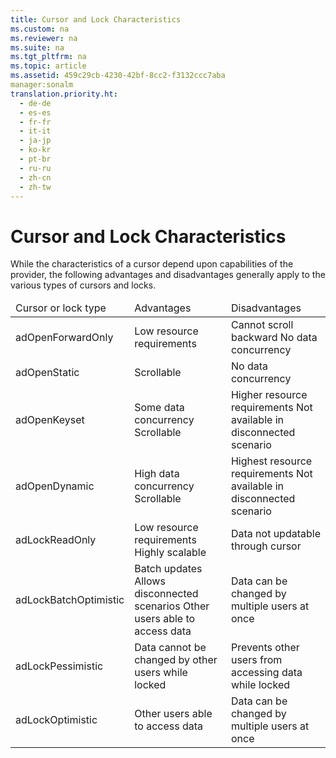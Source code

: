 ```yaml
---
title: Cursor and Lock Characteristics
ms.custom: na
ms.reviewer: na
ms.suite: na
ms.tgt_pltfrm: na
ms.topic: article
ms.assetid: 459c29cb-4230-42bf-8cc2-f3132ccc7aba
manager:sonalm
translation.priority.ht: 
  - de-de
  - es-es
  - fr-fr
  - it-it
  - ja-jp
  - ko-kr
  - pt-br
  - ru-ru
  - zh-cn
  - zh-tw
---
```

# Cursor and Lock Characteristics
<?xml version="1.0" encoding="utf-8"?>
<developerConceptualDocument xmlns="http://ddue.schemas.microsoft.com/authoring/2003/5" xmlns:xlink="http://www.w3.org/1999/xlink" xmlns:xsi="http://www.w3.org/2001/XMLSchema-instance" xsi:schemaLocation="http://ddue.schemas.microsoft.com/authoring/2003/5 http://dduestorage.blob.core.windows.net/ddueschema/developer.xsd">
  <introduction>
    <para>While the characteristics of a cursor depend upon capabilities of the provider, the following advantages and disadvantages generally apply to the various types of cursors and locks.</para>
  </introduction>
  <section>
    <content>
      <table xmlns:caps="http://schemas.microsoft.com/build/caps/2013/11">
        <thead>
          <tr>
            <TD>
              <para>Cursor or lock type</para>
            </TD>
            <TD>
              <para>Advantages</para>
            </TD>
            <TD>
              <para>Disadvantages</para>
            </TD>
          </tr>
        </thead>
        <tbody>
          <tr>
            <TD>
              <para>
              <legacyBold>adOpenForwardOnly</legacyBold>
            </para>
            </TD>
            <TD>
              <list class="bullet">
                <listItem>
                  <para>Low resource requirements</para>
                </listItem>
              </list>
            </TD>
            <TD>
              <list class="bullet">
                <listItem>
                  <para>Cannot scroll backward</para>
                </listItem>
                <listItem>
                  <para>No data concurrency</para>
                </listItem>
              </list>
            </TD>
          </tr>
          <tr>
            <TD>
              <para>
              <legacyBold>adOpenStatic</legacyBold>
            </para>
            </TD>
            <TD>
              <list class="bullet">
                <listItem>
                  <para>Scrollable</para>
                </listItem>
              </list>
            </TD>
            <TD>
              <list class="bullet">
                <listItem>
                  <para>No data concurrency</para>
                </listItem>
              </list>
            </TD>
          </tr>
          <tr>
            <TD>
              <para>
              <legacyBold>adOpenKeyset</legacyBold>
            </para>
            </TD>
            <TD>
              <list class="bullet">
                <listItem>
                  <para>Some data concurrency</para>
                </listItem>
                <listItem>
                  <para>Scrollable</para>
                </listItem>
              </list>
            </TD>
            <TD>
              <list class="bullet">
                <listItem>
                  <para>Higher resource requirements</para>
                </listItem>
                <listItem>
                  <para>Not available in disconnected scenario</para>
                </listItem>
              </list>
            </TD>
          </tr>
          <tr>
            <TD>
              <para>
              <legacyBold>adOpenDynamic</legacyBold>
            </para>
            </TD>
            <TD>
              <list class="bullet">
                <listItem>
                  <para>High data concurrency</para>
                </listItem>
                <listItem>
                  <para>Scrollable</para>
                </listItem>
              </list>
            </TD>
            <TD>
              <list class="bullet">
                <listItem>
                  <para>Highest resource requirements</para>
                </listItem>
                <listItem>
                  <para>Not available in disconnected scenario</para>
                </listItem>
              </list>
            </TD>
          </tr>
          <tr>
            <TD>
              <para>
              <legacyBold>adLockReadOnly</legacyBold>
            </para>
            </TD>
            <TD>
              <list class="bullet">
                <listItem>
                  <para>Low resource requirements</para>
                </listItem>
                <listItem>
                  <para>Highly scalable</para>
                </listItem>
              </list>
            </TD>
            <TD>
              <list class="bullet">
                <listItem>
                  <para>Data not updatable through cursor</para>
                </listItem>
              </list>
            </TD>
          </tr>
          <tr>
            <TD>
              <para>
              <legacyBold>adLockBatchOptimistic</legacyBold>
            </para>
            </TD>
            <TD>
              <list class="bullet">
                <listItem>
                  <para>Batch updates </para>
                </listItem>
                <listItem>
                  <para>Allows disconnected scenarios</para>
                </listItem>
                <listItem>
                  <para>Other users able to access data</para>
                </listItem>
              </list>
            </TD>
            <TD>
              <list class="bullet">
                <listItem>
                  <para>Data can be changed by multiple users at once</para>
                </listItem>
              </list>
            </TD>
          </tr>
          <tr>
            <TD>
              <para>
              <legacyBold>adLockPessimistic</legacyBold>
            </para>
            </TD>
            <TD>
              <list class="bullet">
                <listItem>
                  <para>Data cannot be changed by other users while locked</para>
                </listItem>
              </list>
            </TD>
            <TD>
              <list class="bullet">
                <listItem>
                  <para>Prevents other users from accessing data while locked</para>
                </listItem>
              </list>
            </TD>
          </tr>
          <tr>
            <TD>
              <para>
              <legacyBold>adLockOptimistic</legacyBold>
            </para>
            </TD>
            <TD>
              <list class="bullet">
                <listItem>
                  <para>Other users able to access data</para>
                </listItem>
              </list>
            </TD>
            <TD>
              <list class="bullet">
                <listItem>
                  <para>Data can be changed by multiple users at once</para>
                </listItem>
              </list>
            </TD>
          </tr>
        </tbody>
      </table>
    </content>
  </section>
  <relatedTopics />
</developerConceptualDocument>